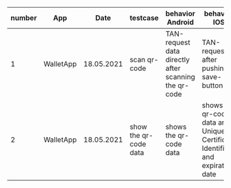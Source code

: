 |number|App|Date|testcase|behavior Android|behavior IOS|comments|
|---|---|---|---|---|---|---|
|1|WalletApp|18.05.2021|scan qr-code|TAN-request data directly after scanning the qr-code|TAN-request after pushing save-button|---|
|2|WalletApp|18.05.2021|show the qr-code data|shows the qr-code data| shows the qr-code data and Unique Certificate Identifier and expiration date|---|


